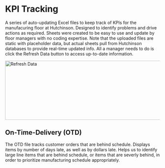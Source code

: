# KPI Tracking
A series of auto-updating Excel files to keep track of KPIs for the manufacuring floor at Hutchinson. Designed to identify problems and drive actions as required. Sheets were created to be easy to use and update by floor managers with no coding expertise. Note that the uploaded files are static with placeholder data, but actual sheets pull from Hutchinson databases to provide real-time updated info. All a manager needs to do is click the Refresh Data button to access up-to-date information. 

<img width="616" height="193" alt="Refresh Data" src="https://github.com/user-attachments/assets/43ad29c5-607f-4856-8263-28c7cc80aeb1" />


## On-Time-Delivery (OTD)

The OTD file tracks customer orders that are behind schedule. Displays items by number of days late, as well as by dollars late. Helps us to identify large line items that are behind schedule, or items that are severly behind, in order to prioritize manufacturing schedule appropriately. 


